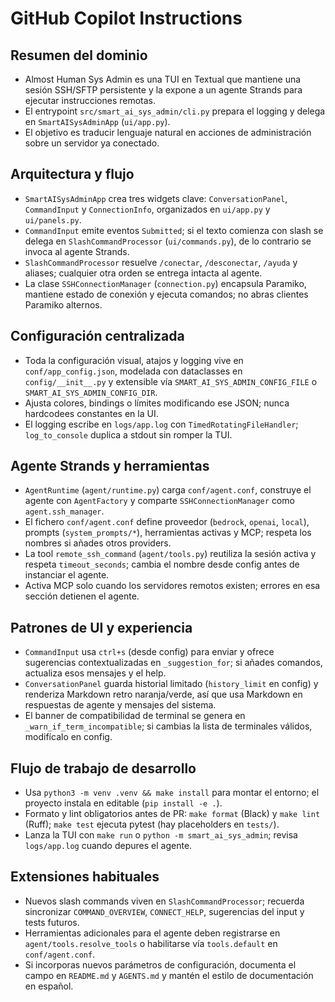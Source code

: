 # GitHub Copilot Instructions

## Resumen del dominio
- Almost Human Sys Admin es una TUI en Textual que mantiene una sesión SSH/SFTP persistente y la expone a un agente Strands para ejecutar instrucciones remotas.
- El entrypoint `src/smart_ai_sys_admin/cli.py` prepara el logging y delega en `SmartAISysAdminApp` (`ui/app.py`).
- El objetivo es traducir lenguaje natural en acciones de administración sobre un servidor ya conectado.

## Arquitectura y flujo
- `SmartAISysAdminApp` crea tres widgets clave: `ConversationPanel`, `CommandInput` y `ConnectionInfo`, organizados en `ui/app.py` y `ui/panels.py`.
- `CommandInput` emite eventos `Submitted`; si el texto comienza con slash se delega en `SlashCommandProcessor` (`ui/commands.py`), de lo contrario se invoca al agente Strands.
- `SlashCommandProcessor` resuelve `/conectar`, `/desconectar`, `/ayuda` y aliases; cualquier otra orden se entrega intacta al agente.
- La clase `SSHConnectionManager` (`connection.py`) encapsula Paramiko, mantiene estado de conexión y ejecuta comandos; no abras clientes Paramiko alternos.

## Configuración centralizada
- Toda la configuración visual, atajos y logging vive en `conf/app_config.json`, modelada con dataclasses en `config/__init__.py` y extensible vía `SMART_AI_SYS_ADMIN_CONFIG_FILE` o `SMART_AI_SYS_ADMIN_CONFIG_DIR`.
- Ajusta colores, bindings o límites modificando ese JSON; nunca hardcodees constantes en la UI.
- El logging escribe en `logs/app.log` con `TimedRotatingFileHandler`; `log_to_console` duplica a stdout sin romper la TUI.

## Agente Strands y herramientas
- `AgentRuntime` (`agent/runtime.py`) carga `conf/agent.conf`, construye el agente con `AgentFactory` y comparte `SSHConnectionManager` como `agent.ssh_manager`.
- El fichero `conf/agent.conf` define proveedor (`bedrock`, `openai`, `local`), prompts (`system_prompts/*`), herramientas activas y MCP; respeta los nombres si añades otros providers.
- La tool `remote_ssh_command` (`agent/tools.py`) reutiliza la sesión activa y respeta `timeout_seconds`; cambia el nombre desde config antes de instanciar el agente.
- Activa MCP solo cuando los servidores remotos existen; errores en esa sección detienen el agente.

## Patrones de UI y experiencia
- `CommandInput` usa `ctrl+s` (desde config) para enviar y ofrece sugerencias contextualizadas en `_suggestion_for`; si añades comandos, actualiza esos mensajes y el help.
- `ConversationPanel` guarda historial limitado (`history_limit` en config) y renderiza Markdown retro naranja/verde, así que usa Markdown en respuestas de agente y mensajes del sistema.
- El banner de compatibilidad de terminal se genera en `_warn_if_term_incompatible`; si cambias la lista de terminales válidos, modifícalo en config.

## Flujo de trabajo de desarrollo
- Usa `python3 -m venv .venv && make install` para montar el entorno; el proyecto instala en editable (`pip install -e .`).
- Formato y lint obligatorios antes de PR: `make format` (Black) y `make lint` (Ruff); `make test` ejecuta pytest (hay placeholders en `tests/`).
- Lanza la TUI con `make run` o `python -m smart_ai_sys_admin`; revisa `logs/app.log` cuando depures el agente.

## Extensiones habituales
- Nuevos slash commands viven en `SlashCommandProcessor`; recuerda sincronizar `COMMAND_OVERVIEW`, `CONNECT_HELP`, sugerencias del input y tests futuros.
- Herramientas adicionales para el agente deben registrarse en `agent/tools.resolve_tools` o habilitarse vía `tools.default` en `conf/agent.conf`.
- Si incorporas nuevos parámetros de configuración, documenta el campo en `README.md` y `AGENTS.md` y mantén el estilo de documentación en español.
